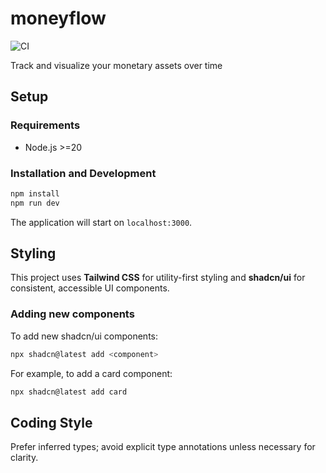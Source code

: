 # moneyflow

![CI](https://github.com/cseelus/moneyflow/actions/workflows/ci.yml/badge.svg)

Track and visualize your monetary assets over time

## Setup

### Requirements

- Node.js >=20

### Installation and Development

```bash
npm install
npm run dev
```

The application will start on `localhost:3000`.

## Styling

This project uses **Tailwind CSS** for utility-first styling and **shadcn/ui** for consistent, accessible UI components.

### Adding new components

To add new shadcn/ui components:

```bash
npx shadcn@latest add <component>
```

For example, to add a card component:

```bash
npx shadcn@latest add card
```

## Coding Style

Prefer inferred types; avoid explicit type annotations unless necessary for clarity.

